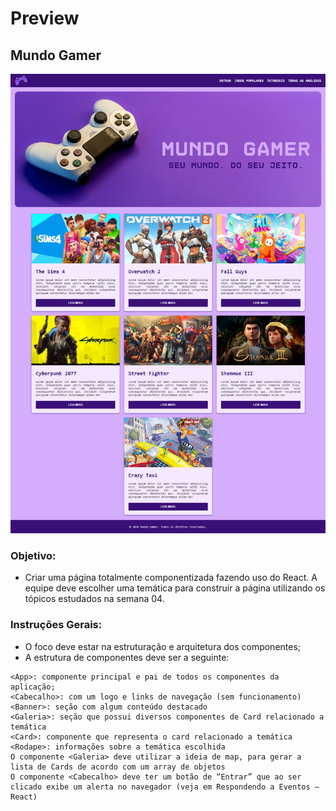 # Preview

## Mundo Gamer
<p align="center">
  <img src="/Etapa02/REACT/semana01-projeto/src/assets/mundogamer-preview.png" alt="Página Mundo Gamer" />
</p>

### Objetivo:
- Criar uma página totalmente componentizada fazendo uso do React. A equipe deve escolher uma temática para construir a página utilizando os tópicos estudados na semana 04.

### Instruções Gerais:
- O foco deve estar na estruturação e arquitetura dos componentes;
- A estrutura de componentes deve ser a seguinte:
```
<App>: componente principal e pai de todos os componentes da aplicação;
<Cabecalho>: com um logo e links de navegação (sem funcionamento)
<Banner>: seção com algum conteúdo destacado
<Galeria>: seção que possui diversos componentes de Card relacionado a temática
<Card>: componente que representa o card relacionado a temática
<Rodape>: informações sobre a temática escolhida
O componente <Galeria> deve utilizar a ideia de map, para gerar a lista de Cards de acordo com um array de objetos
O componente <Cabecalho> deve ter um botão de “Entrar” que ao ser clicado exibe um alerta no navegador (veja em Respondendo a Eventos – React)
```